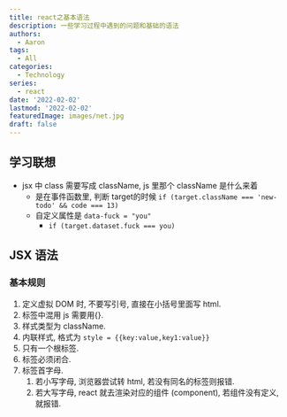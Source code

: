 ```yaml
---
title: react之基本语法
description: 一些学习过程中遇到的问题和基础的语法
authors:
  - Aaron
tags:
  - All
categories:
  - Technology
series:
  - react
date: '2022-02-02'
lastmod: '2022-02-02'
featuredImage: images/net.jpg
draft: false
---
```


## 学习联想

- jsx 中 class 需要写成 className, js 里那个 className 是什么来着
  - 是在事件函数里, 判断 target的时候 `if (target.className === 'new-todo' && code === 13) `
  - 自定义属性是 `data-fuck = "you"`
    - `if (target.dataset.fuck === you)`

## JSX 语法

### 基本规则

1. 定义虚拟 DOM 时, 不要写引号, 直接在小括号里面写 html.
2. 标签中混用 js 需要用{}.
3. 样式类型为 className.
4. 内联样式, 格式为 `style = {{key:value,key1:value}}`
5. 只有一个根标签.
6. 标签必须闭合.
7. 标签首字母.
   1. 若小写字母, 浏览器尝试转 html, 若没有同名的标签则报错.
   2. 若大写字母, react 就去渲染对应的组件 (component), 若组件没有定义, 就报错.




​    

